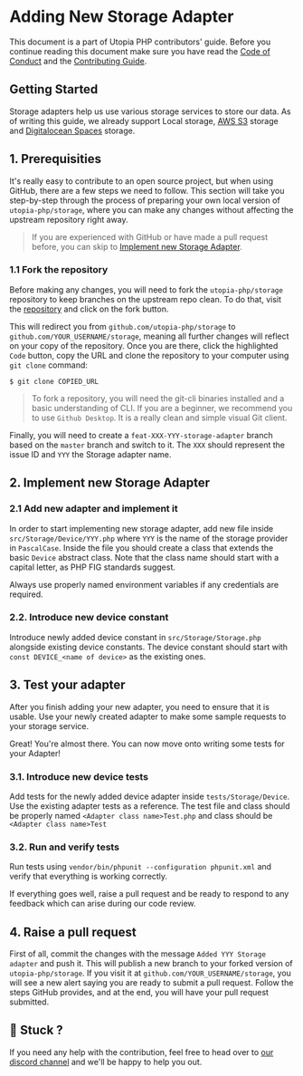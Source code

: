 # Adding New Storage Adapter

This document is a part of Utopia PHP contributors' guide. Before you continue reading this document make sure you have read the [Code of Conduct](../CODE_OF_CONDUCT.md) and the [Contributing Guide](../CONTRIBUTING.md).

## Getting Started

Storage adapters help us use various storage services to store our data. As of writing this guide, we already support Local storage, [AWS S3](https://aws.amazon.com/s3/) storage and [Digitalocean Spaces](https://www.digitalocean.com/products/spaces/) storage.

## 1. Prerequisities

It's really easy to contribute to an open source project, but when using GitHub, there are a few steps we need to follow. This section will take you step-by-step through the process of preparing your own local version of `utopia-php/storage`, where you can make any changes without affecting the upstream repository right away.

> If you are experienced with GitHub or have made a pull request before, you can skip to [Implement new Storage Adapter](#2-implement-new-storage-adapter).

###  1.1 Fork the repository

Before making any changes, you will need to fork the `utopia-php/storage` repository to keep branches on the upstream repo clean. To do that, visit the [repository](https://github.com/utopia-php/storage) and click on the fork button.

This will redirect you from `github.com/utopia-php/storage` to `github.com/YOUR_USERNAME/storage`, meaning all further changes will reflect on your copy of the repository. Once you are there, click the highlighted `Code` button, copy the URL and clone the repository to your computer using `git clone` command:

```shell
$ git clone COPIED_URL
```

> To fork a repository, you will need the git-cli binaries installed and a basic understanding of CLI. If you are a beginner, we recommend you to use `Github Desktop`. It is a really clean and simple visual Git client.

Finally, you will need to create a `feat-XXX-YYY-storage-adapter` branch based on the `master` branch and switch to it. The `XXX` should represent the issue ID and `YYY` the Storage adapter name.

## 2. Implement new Storage Adapter

### 2.1 Add new adapter and implement it

In order to start implementing new storage adapter, add new file inside `src/Storage/Device/YYY.php` where `YYY` is the name of the storage provider in `PascalCase`. Inside the file you should create a class that extends the basic `Device` abstract class. Note that the class name should start with a capital letter, as PHP FIG standards suggest.

Always use properly named environment variables if any credentials are required.

### 2.2. Introduce new device constant
Introduce newly added device constant in `src/Storage/Storage.php` alongside existing device constants. The device constant should start with `const DEVICE_<name of device>` as the existing ones.

## 3. Test your adapter

After you finish adding your new adapter, you need to ensure that it is usable. Use your newly created adapter to make some sample requests to your storage service. 

Great! You're almost there. You can now move onto writing some tests for your Adapter!  

### 3.1. Introduce new device tests
Add tests for the newly added device adapter inside `tests/Storage/Device`. Use the existing adapter tests as a reference. The test file and class should be properly named `<Adapter class name>Test.php` and class should be `<Adapter class name>Test`

### 3.2. Run and verify tests
Run tests using `vendor/bin/phpunit --configuration phpunit.xml` and verify that everything is working correctly.

If everything goes well, raise a pull request and be ready to respond to any feedback which can arise during our code review.

## 4. Raise a pull request

First of all, commit the changes with the message `Added YYY Storage adapter` and push it. This will publish a new branch to your forked version of `utopia-php/storage`. If you visit it at `github.com/YOUR_USERNAME/storage`, you will see a new alert saying you are ready to submit a pull request. Follow the steps GitHub provides, and at the end, you will have your pull request submitted.

## 🤕 Stuck ?
If you need any help with the contribution, feel free to head over to [our discord channel](https://appwrite.io/discord) and we'll be happy to help you out.
